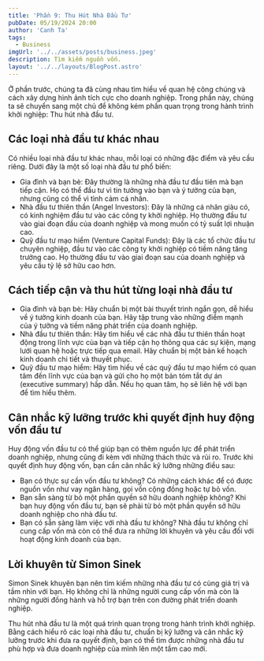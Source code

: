 ```yaml
---
title: 'Phần 9: Thu Hút Nhà Đầu Tư'
pubDate: 05/19/2024 20:00
author: 'Canh Ta'
tags:
  - Business
imgUrl: '../../assets/posts/business.jpeg'
description: Tìm kiếm nguồn vốn.
layout: '../../layouts/BlogPost.astro'
---
```


Ở phần trước, chúng ta đã cùng nhau tìm hiểu về quan hệ công chúng và cách xây dựng hình ảnh tích cực cho doanh nghiệp. Trong phần này, chúng ta sẽ chuyển sang một chủ đề không kém phần quan trọng trong hành trình khởi nghiệp: Thu hút nhà đầu tư.

## Các loại nhà đầu tư khác nhau

Có nhiều loại nhà đầu tư khác nhau, mỗi loại có những đặc điểm và yêu cầu riêng. Dưới đây là một số loại nhà đầu tư phổ biến:

- Gia đình và bạn bè: Đây thường là những nhà đầu tư đầu tiên mà bạn tiếp cận. Họ có thể đầu tư vì tin tưởng vào bạn và ý tưởng của bạn, nhưng cũng có thể vì tình cảm cá nhân.
- Nhà đầu tư thiên thần (Angel Investors): Đây là những cá nhân giàu có, có kinh nghiệm đầu tư vào các công ty khởi nghiệp. Họ thường đầu tư vào giai đoạn đầu của doanh nghiệp và mong muốn có tỷ suất lợi nhuận cao.
- Quỹ đầu tư mạo hiểm (Venture Capital Funds): Đây là các tổ chức đầu tư chuyên nghiệp, đầu tư vào các công ty khởi nghiệp có tiềm năng tăng trưởng cao. Họ thường đầu tư vào giai đoạn sau của doanh nghiệp và yêu cầu tỷ lệ sở hữu cao hơn.

## Cách tiếp cận và thu hút từng loại nhà đầu tư

- Gia đình và bạn bè: Hãy chuẩn bị một bài thuyết trình ngắn gọn, dễ hiểu về ý tưởng kinh doanh của bạn. Hãy tập trung vào những điểm mạnh của ý tưởng và tiềm năng phát triển của doanh nghiệp.
- Nhà đầu tư thiên thần: Hãy tìm hiểu về các nhà đầu tư thiên thần hoạt động trong lĩnh vực của bạn và tiếp cận họ thông qua các sự kiện, mạng lưới quan hệ hoặc trực tiếp qua email. Hãy chuẩn bị một bản kế hoạch kinh doanh chi tiết và thuyết phục.
- Quỹ đầu tư mạo hiểm: Hãy tìm hiểu về các quỹ đầu tư mạo hiểm có quan tâm đến lĩnh vực của bạn và gửi cho họ một bản tóm tắt dự án (executive summary) hấp dẫn. Nếu họ quan tâm, họ sẽ liên hệ với bạn để tìm hiểu thêm.

## Cân nhắc kỹ lưỡng trước khi quyết định huy động vốn đầu tư

Huy động vốn đầu tư có thể giúp bạn có thêm nguồn lực để phát triển doanh nghiệp, nhưng cũng đi kèm với những thách thức và rủi ro. Trước khi quyết định huy động vốn, bạn cần cân nhắc kỹ lưỡng những điều sau:

- Bạn có thực sự cần vốn đầu tư không? Có những cách khác để có được nguồn vốn như vay ngân hàng, gọi vốn cộng đồng hoặc tự bỏ vốn.
- Bạn sẵn sàng từ bỏ một phần quyền sở hữu doanh nghiệp không? Khi bạn huy động vốn đầu tư, bạn sẽ phải từ bỏ một phần quyền sở hữu doanh nghiệp cho nhà đầu tư.
- Bạn có sẵn sàng làm việc với nhà đầu tư không? Nhà đầu tư không chỉ cung cấp vốn mà còn có thể đưa ra những lời khuyên và yêu cầu đối với hoạt động kinh doanh của bạn.

## Lời khuyên từ Simon Sinek

Simon Sinek khuyên bạn nên tìm kiếm những nhà đầu tư có cùng giá trị và tầm nhìn với bạn. Họ không chỉ là những người cung cấp vốn mà còn là những người đồng hành và hỗ trợ bạn trên con đường phát triển doanh nghiệp.

Thu hút nhà đầu tư là một quá trình quan trọng trong hành trình khởi nghiệp. Bằng cách hiểu rõ các loại nhà đầu tư, chuẩn bị kỹ lưỡng và cân nhắc kỹ lưỡng trước khi đưa ra quyết định, bạn có thể tìm được những nhà đầu tư phù hợp và đưa doanh nghiệp của mình lên một tầm cao mới.
